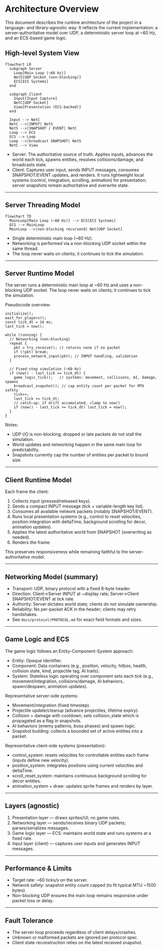 # Architecture Overview

This document describes the runtime architecture of the project in a language- and library-agnostic way. It reflects the current implementation: a server-authoritative model over UDP, a deterministic server loop at ~60 Hz, and an ECS-based game logic.

## High-level System View

```mermaid
flowchart LR
  subgraph Server
    Loop[Main Loop (~60 Hz)]
    NetS[UDP Socket (non-blocking)]
    ECS[ECS Systems]
  end

  subgraph Client
    Input[Input Capture]
    NetC[UDP Socket]
    View[Presentation (ECS-backed)]
  end

  Input --> NetC
  NetC -->|INPUT| NetS
  NetS -->|SNAPSHOT / EVENT| NetC
  Loop --> ECS
  ECS --> Loop
  Loop -->|broadcast SNAPSHOT| NetS
  NetC --> View
```

- Server: The authoritative source of truth. Applies inputs, advances the world each tick, spawns entities, resolves collisions/damage, and broadcasts state.
- Client: Captures user input, sends INPUT messages, consumes SNAPSHOT/EVENT updates, and renders. It runs lightweight local systems (control, integration, scrolling, animation) for presentation; server snapshots remain authoritative and overwrite state.

---

## Server Threading Model

```mermaid
flowchart TD
  MainLoop[Main Loop (~60 Hz)] --> ECS[ECS Systems]
  ECS --> MainLoop
  MainLoop -->|non-blocking recv/send| Net[UDP Socket]
```

- Single deterministic main loop (~60 Hz).
- Networking is performed via a non-blocking UDP socket within the same thread.
- The loop never waits on clients; it continues to tick the simulation.

---

## Server Runtime Model

The server runs a deterministic main loop at ~60 Hz and uses a non-blocking UDP socket. The loop never waits on clients; it continues to tick the simulation.

Pseudocode overview:

```
initialize();
wait_for_players();
const tick_dt = 16 ms;
last_tick = now();

while (running) {
  // Networking (non-blocking)
  repeat {
    pkt = try_receive(); // returns none if no packet
    if (!pkt) break;
    process_network_input(pkt); // INPUT handling, validation
  }

  // Fixed-step simulation (~60 Hz)
  if (now() - last_tick >= tick_dt) {
    game_logic_tick();   // systems: movement, collisions, AI, damage, spawns
    broadcast_snapshot(); // cap entity count per packet for MTU safety
    tick++;
    last_tick += tick_dt;
    // catch-up: if drift accumulated, clamp to now()
    if (now() - last_tick >= tick_dt) last_tick = now();
  }
}
```

Notes:
- UDP I/O is non-blocking; dropped or late packets do not stall the simulation.
- World updates and networking happen in the same main loop for predictability.
- Snapshots currently cap the number of entities per packet to bound size.

---

## Client Runtime Model

Each frame the client:
1) Collects input (pressed/released keys).  
2) Sends a compact INPUT message (tick + variable-length key list).  
3) Consumes all available network packets (notably SNAPSHOT/EVENT).  
4) Runs local presentation systems (e.g., control to reset velocities, position integration with deltaTime, background scrolling for decor, animation updates).  
5) Applies the latest authoritative world from SNAPSHOT (overwriting as needed).  
6) Renders the frame.

This preserves responsiveness while remaining faithful to the server-authoritative model.

---

## Networking Model (summary)

- Transport: UDP, binary protocol with a fixed 8-byte header.  
- Direction: Client→Server INPUT at ~display rate; Server→Client SNAPSHOT/EVENT at tick rate.  
- Authority: Server dictates world state; clients do not simulate ownership.  
- Reliability: No per-packet ACK in the header; clients may retry handshakes.  
- See `docs/protocol/PROTOCOL.md` for exact field formats and sizes.

---

## Game Logic and ECS

The game logic follows an Entity-Component-System approach:

- Entity: Opaque identifier.  
- Component: Data containers (e.g., position, velocity, hitbox, health, collision state, kind, projectile tag, AI traits).  
- System: Stateless logic operating over component sets each tick (e.g., movement/integration, collisions/damage, AI behaviors, spawn/despawn, animation updates).

Representative server-side systems:
- Movement/integration (fixed timestep).  
- Projectile update/cleanup (advance projectiles, lifetime expiry).  
- Collision + damage with cooldown; sets collision_state which is propagated as a flag in snapshots.  
- AI behaviors (enemy patterns, boss phases) and spawn logic.  
- Snapshot building: collects a bounded set of active entities into a packet.

Representative client-side systems (presentation):
- control_system: resets velocities for controllable entities each frame (inputs define new velocity).  
- position_system: integrates positions using current velocities and deltaTime.  
- scroll_reset_system: maintains continuous background scrolling for decor entities.  
- animation_system + draw: updates sprite frames and renders by layer.

---

## Layers (agnostic)

1) Presentation layer — draws sprites/UI; no game rules.  
2) Networking layer — sends/receives binary UDP packets; parses/serializes messages.  
3) Game logic layer — ECS: maintains world state and runs systems at a fixed rate.  
4) Input layer (client) — captures user inputs and generates INPUT messages.

---

## Performance & Limits

- Target rate: ~60 ticks/s on the server.  
- Network safety: snapshot entity count capped (to fit typical MTU ~1500 bytes).  
- Non-blocking UDP ensures the main loop remains responsive under packet loss or delay.

---

## Fault Tolerance

- The server loop proceeds regardless of client delays/crashes.  
- Unknown or malformed packets are ignored per protocol spec.  
- Client state reconstruction relies on the latest received snapshot.